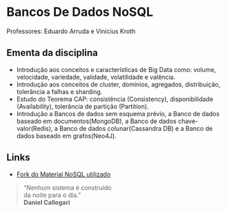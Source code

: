 # Bancos De Dados NoSQL

Professores: Eduardo Arruda e Vinícius Kroth

## Ementa da disciplina

- Introdução aos conceitos e características de Big Data como: volume, velocidade, variedade, validade, volatilidade e valência.
- Introdução aos conceitos de cluster, domínios, agregados, distribuição, tolerância a falhas e sharding.
- Estudo do Teorema CAP: consistência (Consistency), disponibilidade (Availability), tolerância de partição (Partition).
- Introdução a Bancos de dados sem esquema prévio, a Banco de dados baseado em documentos(MongoDB), a Banco de dados chave-valor(Redis), a Banco de dados colunar(Cassandra DB) e a Banco de dados baseado em grafos(Neo4J).

## Links

- [Fork do Material NoSQL utilizado](https://github.com/ValchanOficial/material-noSQL)

> “Nenhum sistema é construído  
> da noite para o dia.”  
> **Daniel Callegari**

